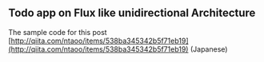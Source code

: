 ## Todo app on Flux like unidirectional Architecture

The sample code for this post [http://qiita.com/ntaoo/items/538ba345342b5f71eb19](http://qiita.com/ntaoo/items/538ba345342b5f71eb19) (Japanese)